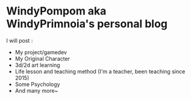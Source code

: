 # WindyPompom aka WindyPrimnoia's personal blog

I will post :
- My project/gamedev
- My Original Character 
- 3d/2d art learning
- Life lesson and teaching method (I'm a teacher, been teaching since 2015)
- Some Psychology 
- And many more~


